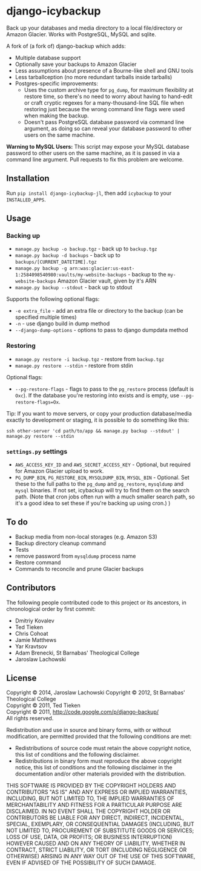 # django-icybackup

Back up your databases and media directory to a local file/directory or Amazon Glacier. Works with PostgreSQL, MySQL and sqlite.

A fork of (a fork of) django-backup which adds:

- Multiple database support
- Optionally save your backups to Amazon Glacier
- Less assumptions about presence of a Bourne-like shell and GNU tools
- Less tarballception (no more redundant tarballs inside tarballs)
- Postgres-specific improvements:
	- Uses the custom archive type for `pg_dump`, for maximum flexibility at restore time, so there's no need to worry about having to hand-edit or craft cryptic regexes for a many-thousand-line SQL file when restoring just because the wrong command line flags were used when making the backup.
	- Doesn't pass PostgreSQL database password via command line argument, as doing so can reveal your database password to other users on the same machine.

**Warning to MySQL Users:** This script may expose your MySQL database password to other users on the same machine, as it is passed in via a command line argument. Pull requests to fix this problem are welcome.

## Installation

Run `pip install django-icybackup-jl`, then add `icybackup` to your `INSTALLED_APPS`.

## Usage

### Backing up

- `manage.py backup -o backup.tgz` - back up to `backup.tgz`
- `manage.py backup -d backups` - back up to `backups/[CURRENT_DATETIME].tgz`
- `manage.py backup -g arn:was:glacier:us-east-1:2584098540980:vaults/my-website-backups` - backup to the `my-website-backups` Amazon Glacier vault, given by it's ARN
- `manage.py backup --stdout` - back up to stdout

Supports the following optional flags:

- `-e extra_file` - add an extra file or directory to the backup (can be specified multiple times)
- `-n` - use django build in dump method
- `--django-dump-options` - options to pass to django dumpdata method

### Restoring

- `manage.py restore -i backup.tgz` - restore from `backup.tgz`
- `manage.py restore --stdin` - restore from stdin

Optional flags:

- `--pg-restore-flags` - flags to pass to the `pg_restore` process (default is `Oxc`). If the database you're restoring into exists and is empty, use `--pg-restore-flags=Ox`.

Tip: If you want to move servers, or copy your production database/media exactly to development or staging, it is possible to do something like this:

    ssh other-server 'cd path/to/app && manage.py backup --stdout' | manage.py restore --stdin

### `settings.py` settings

- `AWS_ACCESS_KEY_ID` and `AWS_SECRET_ACCESS_KEY` - Optional, but required for Amazon Glacier upload to work.
- `PG_DUMP_BIN`, `PG_RESTORE_BIN`, `MYSQLDUMP_BIN`, `MYSQL_BIN` - Optional. Set these to the full paths to the `pg_dump` and `pg_restore`, `mysqldump` and `mysql` binaries. If not set, icybackup will try to find them on the search path. (Note that cron jobs often run with a much smaller search path, so it's a good idea to set these if you're backing up using cron.)
)
## To do

- Backup media from non-local storages (e.g. Amazon S3)
- Backup directory cleanup command
- Tests
- remove password from `mysqldump` process name
- Restore command
- Commands to reconcile and prune Glacier backups

## Contributors

The following people contributed code to this project or its ancestors, in chronological order by first commit:

- Dmitriy Kovalev
- Ted Tieken
- Chris Cohoat
- Jamie Matthews
- Yar Kravtsov
- Adam Brenecki, St Barnabas' Theological College
- Jaroslaw Lachowski

## License

Copyright &copy; 2014, Jaroslaw Lachowski
Copyright &copy; 2012, St Barnabas' Theological College  
Copyright &copy; 2011, Ted Tieken  
Copyright &copy; 2011, http://code.google.com/p/django-backup/  
All rights reserved.

Redistribution and use in source and binary forms, with or without modification, are permitted provided that the following conditions are met:

* Redistributions of source code must retain the above copyright notice, this list of conditions and the following disclaimer.
* Redistributions in binary form must reproduce the above copyright notice, this list of conditions and the following disclaimer in the documentation and/or other materials provided with the distribution.

THIS SOFTWARE IS PROVIDED BY THE COPYRIGHT HOLDERS AND CONTRIBUTORS "AS IS" AND ANY EXPRESS OR IMPLIED WARRANTIES, INCLUDING, BUT NOT LIMITED TO, THE IMPLIED WARRANTIES OF MERCHANTABILITY AND FITNESS FOR A PARTICULAR PURPOSE ARE DISCLAIMED. IN NO EVENT SHALL THE COPYRIGHT HOLDER OR CONTRIBUTORS BE LIABLE FOR ANY DIRECT, INDIRECT, INCIDENTAL, SPECIAL, EXEMPLARY, OR CONSEQUENTIAL DAMAGES (INCLUDING, BUT NOT LIMITED TO, PROCUREMENT OF SUBSTITUTE GOODS OR SERVICES; LOSS OF USE, DATA, OR PROFITS; OR BUSINESS INTERRUPTION) HOWEVER CAUSED AND ON ANY THEORY OF LIABILITY, WHETHER IN CONTRACT, STRICT LIABILITY, OR TORT (INCLUDING NEGLIGENCE OR OTHERWISE) ARISING IN ANY WAY OUT OF THE USE OF THIS SOFTWARE, EVEN IF ADVISED OF THE POSSIBILITY OF SUCH DAMAGE.

